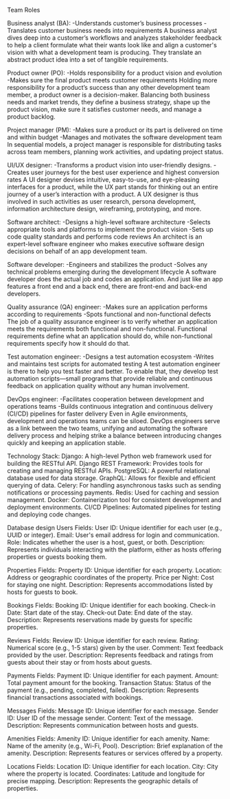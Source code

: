 Team Roles

Business analyst (BA):
-Understands customer’s business processes
-Translates customer business needs into requirements
A business analyst dives deep into a customer’s workflows and analyzes stakeholder 
feedback to help a client formulate what their wants look like and align a customer's 
vision with what a development team is producing. They translate an abstract product 
idea into a set of tangible requirements.

Product owner (PO):
-Holds responsibility for a product vision and evolution
-Makes sure the final product meets customer requirements
Holding more responsibility for a product’s success than any other development 
team member, a product owner is a decision-maker. Balancing both business needs 
and market trends, they define a business strategy, shape up the product vision, 
make sure it satisfies customer needs, and manage a product backlog.

Project manager (PM):
-Makes sure a product or its part is delivered on time and within budget
-Manages and motivates the software development team
In sequential models, a project manager is responsible for distributing tasks across 
team members, planning work activities, and updating project status.

UI/UX designer:
-Transforms a product vision into user-friendly designs.
-Creates user journeys for the best user experience and highest conversion rates
A UI designer devises intuitive, easy-to-use, and eye-pleasing interfaces for a 
product, while the UX part stands for thinking out an entire journey of a user’s 
interaction with a product. A UX designer is thus involved in such activities as user 
research, persona development, information architecture design, wireframing, prototyping, and more.

Software architect:
-Designs a high-level software architecture
-Selects appropriate tools and platforms to implement the product vision
-Sets up code quality standards and performs code reviews
An architect is an expert-level software engineer who makes executive software 
design decisions on behalf of an app development team.


Software developer:
-Engineers and stabilizes the product
-Solves any technical problems emerging during the development lifecycle
A software developer does the actual job and codes an application. And just like an 
app features a front end and a back end, there are front-end and back-end developers.


Quality assurance (QA) engineer:
-Makes sure an application performs according to requirements
-Spots functional and non-functional defects
The job of a quality assurance engineer is to verify whether an application meets the 
requirements both functional and non-functional. Functional requirements define 
what an application should do, while non-functional requirements specify how it 
should do that.

Test automation engineer:
-Designs a test automation ecosystem
-Writes and maintains test scripts for automated testing
A test automation engineer is there to help you test faster and better. To enable 
that, they develop test automation scripts—small programs that provide reliable and 
continuous feedback on application quality without any human involvement.


DevOps engineer:
-Facilitates cooperation between development and operations teams
-Builds continuous integration and continuous delivery (CI/CD) pipelines for faster delivery
Even in Agile environments, development and operations teams can be siloed. 
DevOps engineers serve as a link between the two teams, unifying and automating 
the software delivery process and helping strike a balance between introducing 
changes quickly and keeping an application stable.



Technology Stack:
Django: A high-level Python web framework used for building the RESTful API.
Django REST Framework: Provides tools for creating and managing RESTful APIs.
PostgreSQL: A powerful relational database used for data storage.
GraphQL: Allows for flexible and efficient querying of data.
Celery: For handling asynchronous tasks such as sending notifications or processing payments.
Redis: Used for caching and session management.
Docker: Containerization tool for consistent development and deployment environments.
CI/CD Pipelines: Automated pipelines for testing and deploying code changes.




Database design
Users
Fields:
User ID: Unique identifier for each user (e.g., UUID or integer).
Email: User's email address for login and communication.
Role: Indicates whether the user is a host, guest, or both.
Description: Represents individuals interacting with the platform, either as hosts offering properties or guests booking them.

Properties
Fields:
Property ID: Unique identifier for each property.
Location: Address or geographic coordinates of the property.
Price per Night: Cost for staying one night.
Description: Represents accommodations listed by hosts for guests to book.

Bookings
Fields:
Booking ID: Unique identifier for each booking.
Check-in Date: Start date of the stay.
Check-out Date: End date of the stay.
Description: Represents reservations made by guests for specific properties.

Reviews
Fields:
Review ID: Unique identifier for each review.
Rating: Numerical score (e.g., 1-5 stars) given by the user.
Comment: Text feedback provided by the user.
Description: Represents feedback and ratings from guests about their stay or from hosts about guests.

Payments
Fields:
Payment ID: Unique identifier for each payment.
Amount: Total payment amount for the booking.
Transaction Status: Status of the payment (e.g., pending, completed, failed).
Description: Represents financial transactions associated with bookings.

Messages
Fields:
Message ID: Unique identifier for each message.
Sender ID: User ID of the message sender.
Content: Text of the message.
Description: Represents communication between hosts and guests.

Amenities 
Fields:
Amenity ID: Unique identifier for each amenity.
Name: Name of the amenity (e.g., Wi-Fi, Pool).
Description: Brief explanation of the amenity.
Description: Represents features or services offered by a property.

Locations
Fields:
Location ID: Unique identifier for each location.
City: City where the property is located.
Coordinates: Latitude and longitude for precise mapping.
Description: Represents the geographic details of properties.